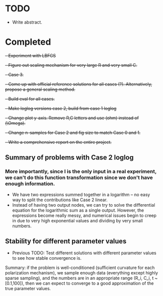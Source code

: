 # TODO


- Write abstract.




# Completed

~~- Experiment with LBFGS~~

~~- Figure out scaling mechanism for very large R and very small C.~~

~~- Case 3.~~

~~- Come up with official reference solutions for all cases (?). Alternatively, propose a general scaling method.~~

~~- Build eval for all cases.~~

~~- Make loglog versions case 2, build from case 1 loglog~~

~~- Change plot y-axis. Remove R,C letters and use (ohm) instead of (\Omega).~~

~~- Change n-samples for Case 2 and fig size to match Case 0 and 1.~~

~~- Write a comprehensive report on the entire project.~~


## Summary of problems with Case 2 loglog

### More importantly, since I is the only input in a real experiment, we can't do this function transformation since we don't have enough information.

- We have two expressions summed together in a logarithm – no easy way to split the contributions like Case 2 linear.
- Instead of having two output nodes, we can try to solve the differential equation for the logarithmic sum as a single output. However, the expressions become really messy, and numerical issues begin to creep in due to very high exponential values and dividing by very small numbers.


## Stability for different parameter values
- Previous TODO: Test different solutions with different parameter values to see how stable convergence is.

Summary: if the problem is well-conditioned (sufficient curvature for each polarization mechanism), we sample enough data (everything except highly sparse sampling), and the numbers are in an appropriate range (R_i, C_i, t ~ [0.1,100]), then we can expect to converge to a good approximation of the true parameter values.
